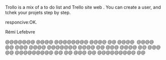 
Trollo is a mix of a to do list and Trello site web .
You can create a user, and tchek your projets step by step.

responcive:OK.


Rémi Lefebvre

@@@@@@@  	@@@@
@@@@@@@@  	@@@@
@@   @@@@ 	@@@@
@@   @@@  	@@@@
@@@@@@@  	@@@@
@@  @@@  	@@@@
@@   @@@   @@	@@@@@@@@@ @@
@@    @@@  @@	@@@@@@@@@ @@
